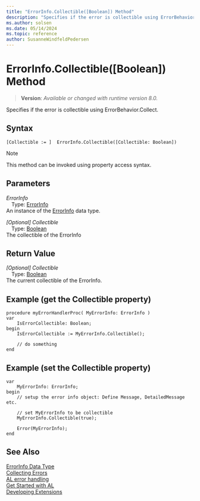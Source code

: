 ```yaml
---
title: "ErrorInfo.Collectible([Boolean]) Method"
description: "Specifies if the error is collectible using ErrorBehavior.Collect."
ms.author: solsen
ms.date: 05/14/2024
ms.topic: reference
author: SusanneWindfeldPedersen
---
```

[//]: # (START>DO_NOT_EDIT)
[//]: # (IMPORTANT:Do not edit any of the content between here and the END>DO_NOT_EDIT.)
[//]: # (Any modifications should be made in the .xml files in the ModernDev repo.)
# ErrorInfo.Collectible([Boolean]) Method
> **Version**: _Available or changed with runtime version 8.0._

Specifies if the error is collectible using ErrorBehavior.Collect.


## Syntax
```AL
[Collectible := ]  ErrorInfo.Collectible([Collectible: Boolean])
```
> [!NOTE]
> This method can be invoked using property access syntax.
## Parameters
*ErrorInfo*  
&emsp;Type: [ErrorInfo](errorinfo-data-type.md)  
An instance of the [ErrorInfo](errorinfo-data-type.md) data type.  

*[Optional] Collectible*  
&emsp;Type: [Boolean](../boolean/boolean-data-type.md)  
The collectible of the ErrorInfo  


## Return Value
*[Optional] Collectible*  
&emsp;Type: [Boolean](../boolean/boolean-data-type.md)  
The current collectible of the ErrorInfo.


[//]: # (IMPORTANT: END>DO_NOT_EDIT)

## Example (get the Collectible property)

```AL
procedure myErrorHandlerProc( MyErrorInfo: ErrorInfo )
var 
    IsErrorCollectible: Boolean;
begin
    IsErrorCollectible := MyErrorInfo.Collectible();

    // do something 
end
```

## Example (set the Collectible property)

```AL
var 
    MyErrorInfo: ErrorInfo;
begin
    // setup the error info object: Define Message, DetailedMessage etc.

    // set MyErrorInfo to be collectible
    MyErrorInfo.Collectible(true);

    Error(MyErrorInfo);    
end
```


## See Also

[ErrorInfo Data Type](errorinfo-data-type.md)  
[Collecting Errors](../../devenv-error-collection.md)  
[AL error handling](../../devenv-al-error-handling.md)  
[Get Started with AL](../../devenv-get-started.md)  
[Developing Extensions](../../devenv-dev-overview.md)